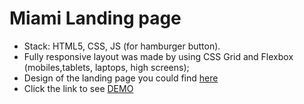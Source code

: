 # Miami Landing page
- Stack: HTML5, CSS, JS (for hamburger button).
- Fully responsive layout was made by using CSS Grid and Flexbox (mobiles,tablets, laptops, high screens);
- Design of the landing page you could find [here](https://www.figma.com/file/nHz8bflIwJaWP3P99vKTH5/miami_home_new)
- Click the link to see [DEMO](https://enrikadej.github.io/miami-lending/)
